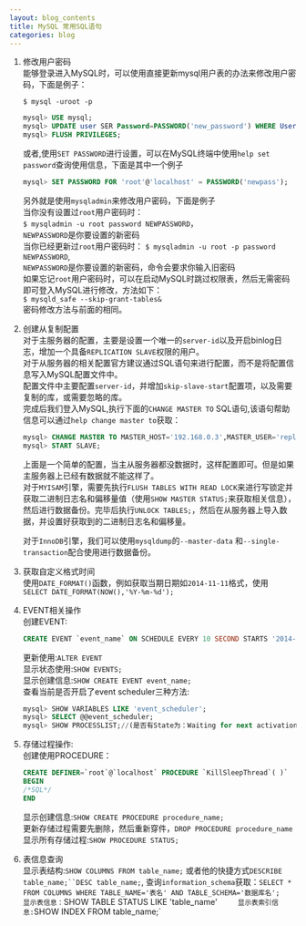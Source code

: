 ```yaml
---
layout: blog_contents
title: MySQL 常用SQL语句
categories: blog
---
```


1. 修改用户密码  
    能够登录进入MySQL时，可以使用直接更新mysql用户表的办法来修改用户密码，下面是例子：  

    `$ mysql -uroot -p` 
 
    ```sql
    mysql> USE mysql;   
    mysql> UPDATE user SER Password=PASSWORD('new_password') WHERE User='user_name';   
    mysql> FLUSH PRIVILEGES;   
    ```

    或者,使用`SET PASSWORD`进行设置，可以在MySQL终端中使用`help set password`查询使用信息，下面是其中一个例子

    ```sql
    mysql> SET PASSWORD FOR 'root'@'localhost' = PASSWORD('newpass');
    ```

    另外就是使用`mysqladmin`来修改用户密码，下面是例子    
    当你没有设置过`root`用户密码时：   
    `$ mysqladmin -u root password NEWPASSWORD`，  
    `NEWPASSWORD`是你要设置的新密码  
    当你已经更新过`root`用户密码时：
    `$ mysqladmin -u root -p password NEWPASSWORD`,   
    `NEWPASSWORD`是你要设置的新密码，命令会要求你输入旧密码  
    如果忘记`root`用户密码时，可以在启动MySQL时跳过权限表，然后无需密码即可登入MySQL进行修改，方法如下：  
    `$ mysqld_safe --skip-grant-tables&`  
    密码修改方法与前面的相同。

2. 创建从复制配置    
    对于主服务器的配置，主要是设置一个唯一的`server-id`以及开启binlog日志，增加一个具备`REPLICATION SLAVE`权限的用户。  
    对于从服务器的相关配置官方建议通过SQL语句来进行配置，而不是将配置信息写入MySQL配置文件中。  
    配置文件中主要配置`server-id`，并增加`skip-slave-start`配置项，以及需要复制的库，或需要忽略的库。   
    完成后我们登入MySQL,执行下面的`CHANGE MASTER TO` SQL语句,该语句帮助信息可以通过`help change master to`获取：  

    ```sql
    mysql> CHANGE MASTER TO MASTER_HOST='192.168.0.3',MASTER_USER='replication',MASTER_PASSWORD='password',MASTER_PORT=3306, MASTER_CONNECT_RETRY=10;   
    mysql> START SLAVE;   
    ```

    上面是一个简单的配置，当主从服务器都没数据时，这样配置即可。但是如果主服务器上已经有数据就不能这样了。   
    对于`MYISAM`引擎，需要先执行`FLUSH TABLES WITH READ LOCK`来进行写锁定并获取二进制日志名和偏移量值（使用`SHOW MASTER STATUS;`来获取相关信息），然后进行数据备份。完毕后执行`UNLOCK TABLES;`，然后在从服务器上导入数据，并设置好获取到的二进制日志名和偏移量。

    对于`InnoDB`引擎，我们可以使用`mysqldump`的`--master-data` 和`--single-transaction`配合使用进行数据备份。

3. 获取自定义格式时间   
    使用`DATE_FORMAT()`函数，例如获取当期日期如`2014-11-11`格式，使用   
    `SELECT DATE_FORMAT(NOW(),'%Y-%m-%d');`  

4. EVENT相关操作  
    创建EVENT:  
 
    ```SQL
    CREATE EVENT `event_name` ON SCHEDULE EVERY 10 SECOND STARTS '2014-07-18 15:01:40' ON COMPLETION NOT PRESERVE ENABLE DO CALL KillSleepThread()
    ```   

    更新使用:`ALTER EVENT`   
    显示状态使用:`SHOW EVENTS;`    
    显示创建信息:`SHOW CREATE EVENT event_name;`   
    查看当前是否开启了event scheduler三种方法:   

    ```sql
    mysql> SHOW VARIABLES LIKE 'event_scheduler';  
    mysql> SELECT @@event_scheduler;  
    mysql> SHOW PROCESSLIST;//(是否有State为：Waiting for next activation的进程，User为event_scheduler)  
    ```

5. 存储过程操作:   
    创建使用PROCEDURE：  

    ```sql
    CREATE DEFINER=`root`@`localhost` PROCEDURE `KillSleepThread`( )`  
    BEGIN  
    /*SQL*/   
    END   
    ```  

    显示创建信息:`SHOW CREATE PROCEDURE procedure_name;`   
    更新存储过程需要先删除，然后重新穿件，`DROP PROCEDURE procedure_name`   
    显示所有存储过程:`SHOW PROCEDURE STATUS;`  
 
6. 表信息查询   
    显示表结构:`SHOW COLUMNS FROM table_name;` 或者他的快捷方式`DESCRIBE table_name;``DESC table_name;`, 查询`information_schema`获取：`SELECT * FROM COLUMNS WHERE TABLE_NAME='表名' AND TABLE_SCHEMA='数据库名';  
    显示表信息：`SHOW TABLE STATUS LIKE 'table_name'`    
    显示表索引信息:`SHOW INDEX FROM table_name;`    
    
